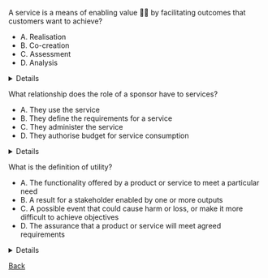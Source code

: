 A service is a means of enabling value :man_shrugging: by facilitating outcomes that customers want to achieve?

- A. Realisation
- B. Co-creation
- C. Assessment
- D. Analysis

<details>
B. A service is a means of enabling <b>Co-creation</b> by facilitating outcomes that customers want to achieve!
</details>

What relationship does the role of a sponsor have to services?

- A. They use the service
- B. They define the requirements for a service
- C. They administer the service
- D. They authorise budget for service consumption

<details>
D. They authoise budget for service consumption!
</details>

What is the definition of utility?

- A. The functionality offered by a product or service to meet a particular need
- B. A result for a stakeholder enabled by one or more outputs
- C. A possible event that could cause harm or loss, or make it more difficult to achieve objectives
- D. The assurance that a product or service will meet agreed requirements

<details>
  A. The functionality offered by a product or service to meet a particular need!
  - B. Is Outcome
  - C. Is Risk
  - D. Is Warranty
</details>

[Back](README.md)
